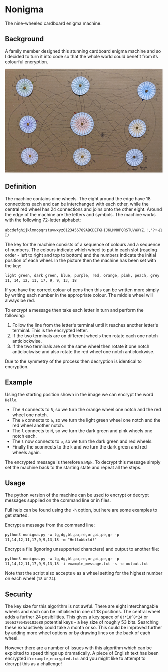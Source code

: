 # Nonigma

The nine-wheeled cardboard enigma machine.

## Background

A family member designed this stunning cardboard enigma machine and so I decided to turn it into code so that the whole world could benefit from its colourful encryption.

![Cardboard Nonigma Machine](cardboard-nonigma.jpg)

## Definition

The machine contains nine wheels. The eight around the edge have 18 connections each and can be interchanged with each other, while the central red wheel has 24 connections and joins onto the other eight. Around the edge of the machine are the letters and symbols. The machine works with the following 72-letter alphabet:

```
abcdefghijklmnopqrstuvwxyz0123456789ABCDEFGHIJKLMNOPQRSTUVWXYZ.!,'?•-🙂🙁/
```

The key for the machine consists of a sequence of colours and a sequence of numbers. The colours indicate which wheel to put in each slot (reading order - left to right and top to bottom) and the numbers indicate the initial position of each wheel. In the picture then the machine has been set with the key:

```
light green, dark green, blue, purple, red, orange, pink, peach, grey
11, 14, 12, 11, 17, 9, 9, 13, 18
```

If you have the correct colour of pens then this can be written more simply by writing each number in the appropriate colour. The middle wheel will always be red.

To encrypt a message then take each letter in turn and perform the following:
1. Follow the line from the letter's terminal until it reaches another letter's terminal. This is the encrypted letter.
2. If the two terminals are on different wheels then rotate each one notch anticlockwise.
3. If the two terminals are on the same wheel then rotate it one notch anticlockwise and also rotate the red wheel one notch anticlockwise.

Due to the symmetry of the process then decryption is identical to encryption.

## Example

Using the starting position shown in the image we can encrypt the word `Hello`.

* The `H` connects to `B`, so we turn the orange wheel one notch and the red wheel one notch.
* The `e` connects to `a`, so we turn the light green wheel one notch and the red wheel another notch.
* The `l` connects to `M`, so we turn the dark green and pink wheels one notch each.
* The `l` now connects to `p`, so we turn the dark green and red wheels.
* Finally the `o`connects to the `k` and we turn the dark green and red wheels again.

The encrypted message is therefore `BaMpk`. To decrypt this message simply set the machine back to the starting state and repeat all the steps.

## Usage

The python version of the machine can be used to encrypt or decrypt messages supplied on the command line or in files.

Full help can be found using the `-h` option, but here are some examples to get started.

Encrypt a message from the command line:
```
python3 nonigma.py -w lg,dg,bl,pu,re,or,pi,pe,gr -p 11,14,12,11,17,9,9,13,18 -m "HelloWorld!"
```

Encrypt a file (ignoring unsupported characters) and output to another file:
```
python3 nonigma.py -w lg,dg,bl,pu,re,or,pi,pe,gr -p 11,14,12,11,17,9,9,13,18 -i example_message.txt -s -o output.txt
```

Note that the script also accepts `0` as a wheel setting for the highest number on each wheel (`18` or `24`).

## Security

The key size for this algorithm is not awful. There are eight interchangable wheels and each can be initialised in one of 18 positions. The central wheel adds a further 24 posibilities. This gives a key space of `8!*18^8*24` or `10663795450183680` potential keys - a key size of roughly 53 bits. Searching these exhaustively could take a month or so. This could be improved further by adding more wheel options or by drawing lines on the back of each wheel.

However there are a number of issues with this algorithm which can be exploited to speed things up dramatically. A piece of English text has been encrypted in `example_encrypted.txt` and you might like to attempt to decrypt this as a challenge!
